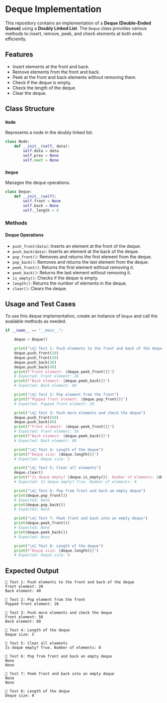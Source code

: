 # Deque Implementation

This repository contains an implementation of a **Deque (Double-Ended Queue)** using a **Doubly Linked List**. The `Deque` class provides various methods to insert, remove, peek, and check elements at both ends efficiently.

## Features
- Insert elements at the front and back.
- Remove elements from the front and back.
- Peek at the front and back elements without removing them.
- Check if the deque is empty.
- Check the length of the deque.
- Clear the deque.

## Class Structure
### `Node`
Represents a node in the doubly linked list.
```python
class Node:
    def __init__(self, data):
        self.data = data
        self.prev = None
        self.next = None
```

### `Deque`
Manages the deque operations.
```python
class Deque:
    def __init__(self):
        self.front = None
        self.back = None
        self._length = 0
```

### Methods
#### Deque Operations
- `push_front(data)`: Inserts an element at the front of the deque.
- `push_back(data)`: Inserts an element at the back of the deque.
- `pop_front()`: Removes and returns the first element from the deque.
- `pop_back()`: Removes and returns the last element from the deque.
- `peek_front()`: Returns the first element without removing it.
- `peek_back()`: Returns the last element without removing it.
- `is_empty()`: Checks if the deque is empty.
- `length()`: Returns the number of elements in the deque.
- `clear()`: Clears the deque.

## Usage and Test Cases
To use this deque implementation, create an instance of `Deque` and call the available methods as needed.

```python
if __name__ == "__main__":

    deque = Deque()

    print("\n🔹 Test 1: Push elements to the front and back of the deque")
    deque.push_front(10)
    deque.push_front(20)
    deque.push_back(30)
    deque.push_back(40)
    print(f"Front element: {deque.peek_front()}")
    # Expected: Front element: 20
    print(f"Back element: {deque.peek_back()}")
    # Expected: Back element: 40

    print("\n🔹 Test 2: Pop element from the front")
    print(f"Popped front element: {deque.pop_front()}")
    # Expected: Popped front element: 20

    print("\n🔹 Test 3: Push more elements and check the deque")
    deque.push_front(50)
    deque.push_back(60)
    print(f"Front element: {deque.peek_front()}")
    # Expected: Front element: 50
    print(f"Back element: {deque.peek_back()}")
    # Expected: Back element: 60

    print("\n🔹 Test 4: Length of the deque")
    print(f"Deque size: {deque.length()}")
    # Expected: Deque size: 5

    print("\n🔹 Test 5: Clear all elements")
    deque.clear()
    print(f"Is deque empty? {deque.is_empty()}. Number of elements: {deque.length()}")
    # Expected: Is deque empty? True. Number of elements: 0

    print("\n🔹 Test 6: Pop from front and back an empty deque")
    print(deque.pop_front())
    # Expected: None
    print(deque.pop_back())
    # Expected: None

    print("\n🔹 Test 7: Peek front and back into an empty deque")
    print(deque.peek_front())
    # Expected: None
    print(deque.peek_back())
    # Expected: None

    print("\n🔹 Test 8: Length of the deque")
    print(f"Deque size: {deque.length()}")
    # Expected: Deque size: 0
```

## Expected Output
```
🔹 Test 1: Push elements to the front and back of the deque
Front element: 20
Back element: 40

🔹 Test 2: Pop element from the front
Popped front element: 20

🔹 Test 3: Push more elements and check the deque
Front element: 50
Back element: 60

🔹 Test 4: Length of the deque
Deque size: 5

🔹 Test 5: Clear all elements
Is deque empty? True. Number of elements: 0

🔹 Test 6: Pop from front and back an empty deque
None
None

🔹 Test 7: Peek front and back into an empty deque
None
None

🔹 Test 8: Length of the deque
Deque size: 0
```
